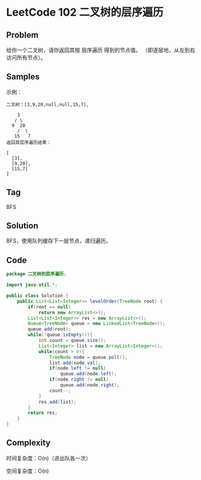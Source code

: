 # LeetCode 102 二叉树的层序遍历

## Problem

给你一个二叉树，请你返回其按 层序遍历 得到的节点值。 （即逐层地，从左到右访问所有节点）。

## Samples

示例：

```
二叉树：[3,9,20,null,null,15,7],

	3
   / \
  9  20
    /  \
   15   7
返回其层序遍历结果：

[
  [3],
  [9,20],
  [15,7]
]
```

## Tag

BFS

## Solution

BFS，使用队列缓存下一层节点，递归遍历。

## Code

```java
package 二叉树的层序遍历;

import java.util.*;

public class Solution {
    public List<List<Integer>> levelOrder(TreeNode root) {
        if(root == null)
            return new ArrayList<>();
        List<List<Integer>> res = new ArrayList<>();
        Queue<TreeNode> queue = new LinkedList<TreeNode>();
        queue.add(root);
        while(!queue.isEmpty()){
            int count = queue.size();
            List<Integer> list = new ArrayList<Integer>();
            while(count > 0){
                TreeNode node = queue.poll();
                list.add(node.val);
                if(node.left != null)
                    queue.add(node.left);
                if(node.right != null)
                    queue.add(node.right);
                count--;
            }
            res.add(list);
        }
        return res;
    }
}
```

## Complexity

时间复杂度：O(n)（进出队各一次）

空间复杂度：O(n)